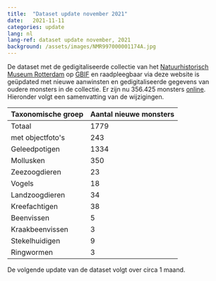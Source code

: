 ```yaml
---
title:  "Dataset update november 2021"
date:   2021-11-11
categories: update
lang: nl
lang-ref: dataset update november, 2021
background: /assets/images/NMR997000001174A.jpg
---
```


De dataset met de gedigitaliseerde collectie van het [Natuurhistorisch Museum Rotterdam](https://www.hetnatuurhistorisch.nl/) op [GBIF](https://www.gbif.org/) en raadpleegbaar via deze website is geüpdated met nieuwe aanwinsten en gedigitaliseerde gegevens van oudere monsters in de collectie. Er zijn nu 356.425 monsters [online](https://hp-nhm-rotterdam.gbif-staging.org/nl/data.html). Hieronder volgt een samenvatting van de wijzigingen. 

Taxonomische groep | Aantal nieuwe monsters
---------- | ----------  
Totaal | 1779
met objectfoto's | 243
Geleedpotigen | 1334
Mollusken | 350
Zeezoogdieren | 23
Vogels | 18
Landzoogdieren | 34
Kreefachtigen | 38
Beenvissen | 5
Kraakbeenvissen | 3
Stekelhuidigen | 9
Ringwormen | 3

De volgende update van de dataset volgt over circa 1 maand.
